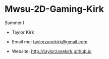 # Mwsu-2D-Gaming-Kirk
Summer I
* Taylor Kirk

* Email me: taylorzanekirk@gmail.com

* Website: http://taylorzanekirk.github.io
